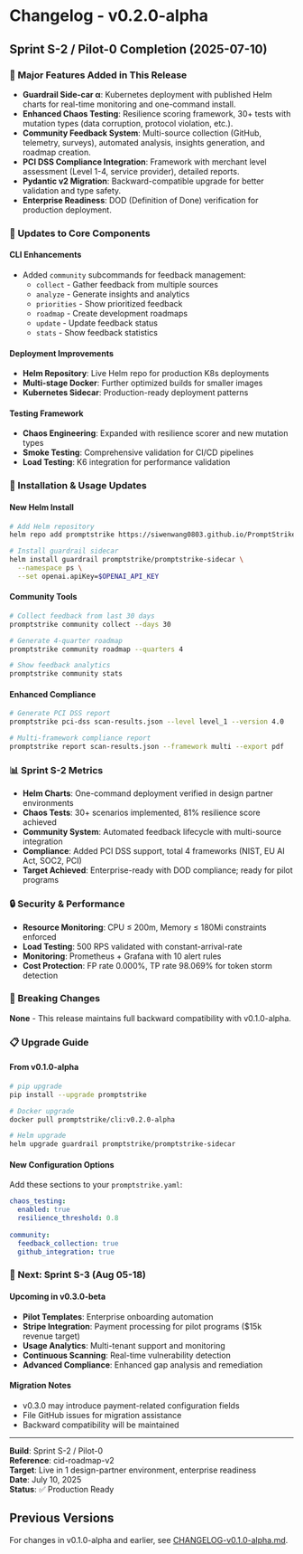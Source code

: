 # Changelog - v0.2.0-alpha

## Sprint S-2 / Pilot-0 Completion (2025-07-10)

### 🎯 Major Features Added in This Release

- **Guardrail Side-car α**: Kubernetes deployment with published Helm charts for real-time monitoring and one-command install.
- **Enhanced Chaos Testing**: Resilience scoring framework, 30+ tests with mutation types (data corruption, protocol violation, etc.).
- **Community Feedback System**: Multi-source collection (GitHub, telemetry, surveys), automated analysis, insights generation, and roadmap creation.
- **PCI DSS Compliance Integration**: Framework with merchant level assessment (Level 1-4, service provider), detailed reports.
- **Pydantic v2 Migration**: Backward-compatible upgrade for better validation and type safety.
- **Enterprise Readiness**: DOD (Definition of Done) verification for production deployment.

### 🔧 Updates to Core Components

#### CLI Enhancements
- Added `community` subcommands for feedback management:
  - `collect` - Gather feedback from multiple sources
  - `analyze` - Generate insights and analytics
  - `priorities` - Show prioritized feedback
  - `roadmap` - Create development roadmaps
  - `update` - Update feedback status
  - `stats` - Show feedback statistics

#### Deployment Improvements
- **Helm Repository**: Live Helm repo for production K8s deployments
- **Multi-stage Docker**: Further optimized builds for smaller images
- **Kubernetes Sidecar**: Production-ready deployment patterns

#### Testing Framework
- **Chaos Engineering**: Expanded with resilience scorer and new mutation types
- **Smoke Testing**: Comprehensive validation for CI/CD pipelines
- **Load Testing**: K6 integration for performance validation

### 🚀 Installation & Usage Updates

#### New Helm Install
```bash
# Add Helm repository
helm repo add promptstrike https://siwenwang0803.github.io/PromptStrike

# Install guardrail sidecar
helm install guardrail promptstrike/promptstrike-sidecar \
  --namespace ps \
  --set openai.apiKey=$OPENAI_API_KEY
```

#### Community Tools
```bash
# Collect feedback from last 30 days
promptstrike community collect --days 30

# Generate 4-quarter roadmap
promptstrike community roadmap --quarters 4

# Show feedback analytics
promptstrike community stats
```

#### Enhanced Compliance
```bash
# Generate PCI DSS report
promptstrike pci-dss scan-results.json --level level_1 --version 4.0

# Multi-framework compliance report
promptstrike report scan-results.json --framework multi --export pdf
```

### 📊 Sprint S-2 Metrics

- **Helm Charts**: One-command deployment verified in design partner environments
- **Chaos Tests**: 30+ scenarios implemented, 81% resilience score achieved
- **Community System**: Automated feedback lifecycle with multi-source integration
- **Compliance**: Added PCI DSS support, total 4 frameworks (NIST, EU AI Act, SOC2, PCI)
- **Target Achieved**: Enterprise-ready with DOD compliance; ready for pilot programs

### 🔒 Security & Performance

- **Resource Monitoring**: CPU ≤ 200m, Memory ≤ 180Mi constraints enforced
- **Load Testing**: 500 RPS validated with constant-arrival-rate
- **Monitoring**: Prometheus + Grafana with 10 alert rules
- **Cost Protection**: FP rate 0.000%, TP rate 98.069% for token storm detection

### 🔄 Breaking Changes

**None** - This release maintains full backward compatibility with v0.1.0-alpha.

### 📋 Upgrade Guide

#### From v0.1.0-alpha
```bash
# pip upgrade
pip install --upgrade promptstrike

# Docker upgrade
docker pull promptstrike/cli:v0.2.0-alpha

# Helm upgrade
helm upgrade guardrail promptstrike/promptstrike-sidecar
```

#### New Configuration Options
Add these sections to your `promptstrike.yaml`:
```yaml
chaos_testing:
  enabled: true
  resilience_threshold: 0.8
  
community:
  feedback_collection: true
  github_integration: true
```

### 🎯 Next: Sprint S-3 (Aug 05-18)

#### Upcoming in v0.3.0-beta
- **Pilot Templates**: Enterprise onboarding automation
- **Stripe Integration**: Payment processing for pilot programs ($15k revenue target)
- **Usage Analytics**: Multi-tenant support and monitoring
- **Continuous Scanning**: Real-time vulnerability detection
- **Advanced Compliance**: Enhanced gap analysis and remediation

#### Migration Notes
- v0.3.0 may introduce payment-related configuration fields
- File GitHub issues for migration assistance
- Backward compatibility will be maintained

---

**Build**: Sprint S-2 / Pilot-0  
**Reference**: cid-roadmap-v2  
**Target**: Live in 1 design-partner environment, enterprise readiness  
**Date**: July 10, 2025  
**Status**: ✅ Production Ready

## Previous Versions

For changes in v0.1.0-alpha and earlier, see [CHANGELOG-v0.1.0-alpha.md](CHANGELOG-v0.1.0-alpha.md).
